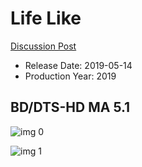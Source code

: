 # Life Like

[Discussion Post](https://www.avsforum.com/threads/bass-eq-for-filtered-movies.2995212/post-59932654)

* Release Date: 2019-05-14
* Production Year: 2019

## BD/DTS-HD MA 5.1

![img 0](https://i.imgur.com/xrLQn4Y.jpg)

![img 1](https://i.imgur.com/TdWMCJF.png)

